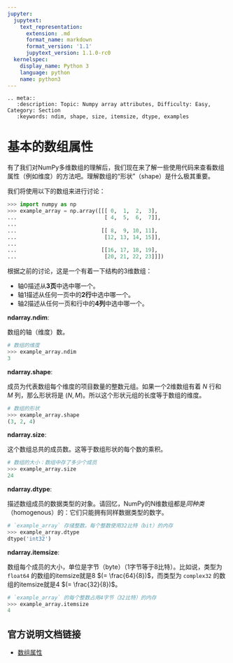 ```yaml
---
jupyter:
  jupytext:
    text_representation:
      extension: .md
      format_name: markdown
      format_version: '1.1'
      jupytext_version: 1.1.0-rc0
  kernelspec:
    display_name: Python 3
    language: python
    name: python3
---
```


```raw_mimetype="text/restructuredtext"
.. meta::
   :description: Topic: Numpy array attributes, Difficulty: Easy, Category: Section
   :keywords: ndim, shape, size, itemsize, dtype, examples
```

<!-- #region -->
# 基本的数组属性
有了我们对NumPy多维数组的理解后，我们现在来了解一些使用代码来查看数组属性（例如维度）的方法吧。理解数组的“形状”（shape）是什么极其重要。

我们将使用以下的数组来进行讨论：
 
```python
>>> import numpy as np
>>> example_array = np.array([[[ 0,  1,  2,  3],
...                            [ 4,  5,  6,  7]],
...
...                           [[ 8,  9, 10, 11],
...                            [12, 13, 14, 15]],
...
...                           [[16, 17, 18, 19],
...                            [20, 21, 22, 23]]])
```
根据之前的讨论，这是一个有着一下结构的3维数组：

 - 轴0描述从**3页**中选中哪一个。
 - 轴1描述从任何一页中的**2行**中选中哪一个。
 - 轴2描述从任何一页和行中的**4列**中选中哪一个。

**ndarray.ndim**: 

数组的轴（维度）数。

```python
# 数组的维度
>>> example_array.ndim
3
```
<!-- #endregion -->

<!-- #region -->
**ndarray.shape**:

成员为代表数组每个维度的项目数量的整数元组。如果一个2维数组有着 $N$ 行和 $M$ 列，那么形状将是 $(N, M)$。所以这个形状元组的长度等于数组的维度。

```python
# 数组的形状
>>> example_array.shape
(3, 2, 4)
```

**ndarray.size**:

这个数组总共的成员数。这等于数组形状的每个数的乘积。
```python
# 数组的大小：数组中存了多少个成员
>>> example_array.size
24
```

**ndarray.dtype**:

描述数组成员的数据类型的对象。请回忆，NumPy的N维数组都是*同种类*（homogenous）的：它们只能拥有同样数据类型的数字。

```python
# `example_array` 存储整数。每个整数使用32比特（bit）的内存
>>> example_array.dtype
dtype('int32') 
```

**ndarray.itemsize**:

数组每个成员的大小，单位是字节（byte）（1字节等于8比特）。比如说，类型为 `float64` 的数组的itemsize就是8 $(= \frac{64}{8})$，而类型为 `complex32` 的数组的itemsize就是4 $(= \frac{32}{8})$。
```python
# `example_array` 的每个整数占用4字节（32比特）的内存
>>> example_array.itemsize
4
```
<!-- #endregion -->

## 官方说明文档链接

- [数组属性](https://docs.scipy.org/doc/numpy/reference/arrays.ndarray.html#array-attributes)
